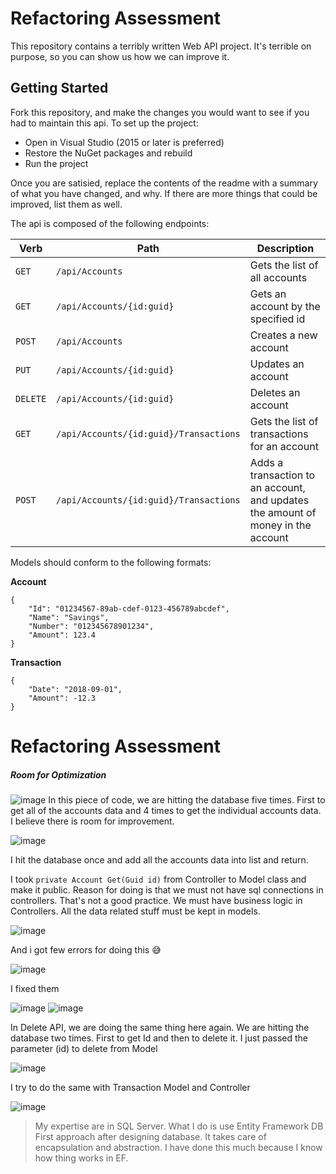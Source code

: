 # Refactoring Assessment

This repository contains a terribly written Web API project. It's terrible on purpose, so you can show us how we can improve it.

## Getting Started

Fork this repository, and make the changes you would want to see if you had to maintain this api. To set up the project:

 - Open in Visual Studio (2015 or later is preferred)
 - Restore the NuGet packages and rebuild
 - Run the project
 
 Once you are satisied, replace the contents of the readme with a summary of what you have changed, and why. If there are more things that could be improved, list them as well.

The api is composed of the following endpoints:

| Verb     | Path                                   | Description
|----------|----------------------------------------|--------------------------------------------------------
| `GET`    | `/api/Accounts`                        | Gets the list of all accounts
| `GET`    | `/api/Accounts/{id:guid}`              | Gets an account by the specified id
| `POST`   | `/api/Accounts`                        | Creates a new account
| `PUT`    | `/api/Accounts/{id:guid}`              | Updates an account
| `DELETE` | `/api/Accounts/{id:guid}`              | Deletes an account
| `GET`    | `/api/Accounts/{id:guid}/Transactions` | Gets the list of transactions for an account
| `POST`   | `/api/Accounts/{id:guid}/Transactions` | Adds a transaction to an account, and updates the amount of money in the account

Models should conform to the following formats:

**Account**
```
{
    "Id": "01234567-89ab-cdef-0123-456789abcdef",
	"Name": "Savings",
	"Number": "012345678901234",
	"Amount": 123.4
}
```	

**Transaction**
```
{
    "Date": "2018-09-01",
    "Amount": -12.3
}
```

# Refactoring Assessment
 

##### Room for Optimization
![image](https://user-images.githubusercontent.com/51988941/101119659-b1035000-3650-11eb-81e7-45ad25a03683.png)
In this piece of code, we are hitting the database five times. First to get all of the accounts data and 4 times to get the individual accounts data. I believe there is room for improvement. 

![image](https://user-images.githubusercontent.com/51988941/101119871-27a04d80-3651-11eb-864f-3e34664faff4.png)

I hit the database once and add all the accounts data into list and return.

I took `private Account Get(Guid id)` from Controller to Model class and make it public. Reason for doing is that we must not have sql connections in controllers. That's not a good practice. We must have business logic in Controllers. All the data related stuff must be kept in models.

![image](https://user-images.githubusercontent.com/51988941/101121783-d47cc980-3655-11eb-844c-bdf0937fd1c8.png)



And i got few errors for doing this :sweat_smile:

![image](https://user-images.githubusercontent.com/51988941/101120663-17896d80-3653-11eb-91b4-d77380e7c467.png)

I fixed them

![image](https://user-images.githubusercontent.com/51988941/101120934-ba41ec00-3653-11eb-8c90-ed157c77ece7.png)
![image](https://user-images.githubusercontent.com/51988941/101121250-8915eb80-3654-11eb-9a0f-300c2d3abfac.png)

In Delete API, we are doing the same thing here again. We are hitting the database two times. First to get Id and then to delete it. I just passed the parameter (id) to delete from Model

![image](https://user-images.githubusercontent.com/51988941/101121508-325ce180-3655-11eb-98ad-2e1640249ff1.png)

I try to do the same with Transaction Model and Controller

![image](https://user-images.githubusercontent.com/51988941/101123736-5f5fc300-365a-11eb-8af8-c5efdf8d04ce.png)

> My expertise are in SQL Server. What I do is use Entity Framework DB First approach after designing database. It takes care of encapsulation and abstraction. I have done this much because I know how thing works in EF.

